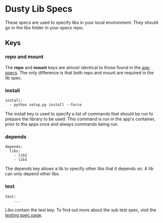 # Dusty Lib Specs
These specs are used to specify libs in your local environment. They should go in the libs folder in your specs repo.

## Keys

### repo and mount
The **repo** and **mount** keys are almost identical to those found in the [app specs](./app-specs.md). The only difference is that both repo and mount are required in the lib spec.

### install
```
install:
  - python setup.py install --force
```
The install key is used to specify a list of commands that should be run to prepare the library to be used. This command is run in the app's container, prior to the apps once and always commands being run.

### depends
```
depends:
  libs:
    - lib2
    - lib3
```
The depends key allows a lib to specify other libs that it depends on. A lib can only depend other libs.

### test
```
test:
    ...
```
Libs contain the test key.  To find out more about the sub test spec, visit the [testing spec page](./testing-specs.md).
